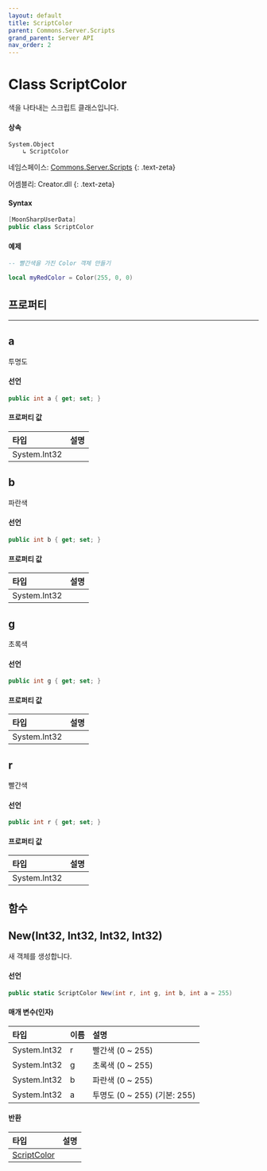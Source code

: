 ```yaml
---
layout: default
title: ScriptColor
parent: Commons.Server.Scripts
grand_parent: Server API
nav_order: 2
---
```


# Class ScriptColor

색을 나타내는 스크립트 클래스입니다.

#### 상속

```
System.Object 
    ↳ ScriptColor
```

네임스페이스: [Commons.Server.Scripts](/docs/ServerAPI/Commons.Server.Scripts/)
{: .text-zeta}

어셈블리: Creator.dll
{: .text-zeta}

#### Syntax

```cs
[MoonSharpUserData]
public class ScriptColor
```

#### 예제

```lua
-- 빨간색을 가진 Color 객체 만들기

local myRedColor = Color(255, 0, 0)
```

## 프로퍼티
---


## a
투명도

#### 선언

```cs
public int a { get; set; }
```

#### 프로퍼티 값

|타입	  |설명 |
|:-------|:---|
|System.Int32 |   |

## b
파란색

#### 선언

```cs
public int b { get; set; }
```

#### 프로퍼티 값

|타입	  |설명 |
|:-------|:---|
|System.Int32 |   |

## g
초록색

#### 선언

```cs
public int g { get; set; }
```

#### 프로퍼티 값

|타입	  |설명 |
|:-------|:---|
|System.Int32 |   |

## r
빨간색

#### 선언
```cs
public int r { get; set; }
```

#### 프로퍼티 값

|타입	  |설명 |
|:-------|:---|
|System.Int32 |   |	

## 함수

## New(Int32, Int32, Int32, Int32)

새 객체를 생성합니다.

#### 선언
```cs
public static ScriptColor New(int r, int g, int b, int a = 255)
```

#### 매개 변수(인자)

|타입|이름|설명|
|:--|:--|:---|
|System.Int32|r|빨간색 (0 ~ 255)|
|System.Int32|g|초록색 (0 ~ 255)|
|System.Int32|b|파란색 (0 ~ 255)|
|System.Int32|a|투명도 (0 ~ 255) (기본: 255)|

#### 반환

|타입|설명|
|:--|:--|
|[ScriptColor](/ScriptColor)| |
